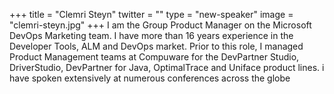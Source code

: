 +++
title = "Clemri Steyn"
twitter = ""
type = "new-speaker"
image = "clemri-steyn.jpg"
+++
I am the Group Product Manager on the Microsoft DevOps Marketing team. I have more than 16 years experience in the Developer Tools, ALM and DevOps market. Prior to this role, I managed Product Management teams at Compuware for the DevPartner Studio, DriverStudio, DevPartner for Java, OptimalTrace and Uniface product lines. i have spoken extensively at numerous conferences across the globe